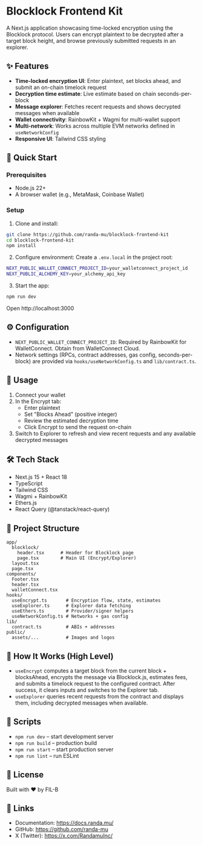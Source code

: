 # Blocklock Frontend Kit

A Next.js application showcasing time-locked encryption using the Blocklock protocol. Users can encrypt plaintext to be decrypted after a target block height, and browse previously submitted requests in an explorer.

## ✨ Features

- **Time-locked encryption UI**: Enter plaintext, set blocks ahead, and submit an on-chain timelock request
- **Decryption time estimate**: Live estimate based on chain seconds-per-block
- **Message explorer**: Fetches recent requests and shows decrypted messages when available
- **Wallet connectivity**: RainbowKit + Wagmi for multi-wallet support
- **Multi-network**: Works across multiple EVM networks defined in `useNetworkConfig`
- **Responsive UI**: Tailwind CSS styling

## 🚀 Quick Start

### Prerequisites

- Node.js 22+
- A browser wallet (e.g., MetaMask, Coinbase Wallet)

### Setup

1. Clone and install:
```bash
git clone https://github.com/randa-mu/blocklock-frontend-kit
cd blocklock-frontend-kit
npm install
```

2. Configure environment:
Create a `.env.local` in the project root:
```bash
NEXT_PUBLIC_WALLET_CONNECT_PROJECT_ID=your_walletconnect_project_id
NEXT_PUBLIC_ALCHEMY_KEY=your_alchemy_api_key
```

3. Start the app:
```bash
npm run dev
```

Open http://localhost:3000

## ⚙️ Configuration

- `NEXT_PUBLIC_WALLET_CONNECT_PROJECT_ID`: Required by RainbowKit for WalletConnect. Obtain from WalletConnect Cloud.
- Network settings (RPCs, contract addresses, gas config, seconds-per-block) are provided via `hooks/useNetworkConfig.ts` and `lib/contract.ts`.

## 🧭 Usage

1. Connect your wallet
2. In the Encrypt tab:
   - Enter plaintext
   - Set "Blocks Ahead" (positive integer)
   - Review the estimated decryption time
   - Click Encrypt to send the request on-chain
3. Switch to Explorer to refresh and view recent requests and any available decrypted messages

## 🛠 Tech Stack

- Next.js 15 + React 18
- TypeScript
- Tailwind CSS
- Wagmi + RainbowKit
- Ethers.js
- React Query (@tanstack/react-query)

## 📂 Project Structure

```
app/
  blocklock/
    header.tsx      # Header for Blocklock page
    page.tsx        # Main UI (Encrypt/Explorer)
  layout.tsx
  page.tsx
components/
  Footer.tsx
  header.tsx
  walletConnect.tsx
hooks/
  useEncrypt.ts       # Encryption flow, state, estimates
  useExplorer.ts      # Explorer data fetching
  useEthers.ts        # Provider/signer helpers
  useNetworkConfig.ts # Networks + gas config
lib/
  contract.ts         # ABIs + addresses
public/
  assets/...          # Images and logos
```

## 🔐 How It Works (High Level)

- `useEncrypt` computes a target block from the current block + blocksAhead, encrypts the message via Blocklock.js, estimates fees, and submits a timelock request to the configured contract. After success, it clears inputs and switches to the Explorer tab.
- `useExplorer` queries recent requests from the contract and displays them, including decrypted messages when available.

## 🧪 Scripts

- `npm run dev` – start development server
- `npm run build` – production build
- `npm run start` – start production server
- `npm run lint` – run ESLint

## 📜 License

Built with ❤️ by FIL-B

## 🔗 Links

- Documentation: https://docs.randa.mu/
- GitHub: https://github.com/randa-mu
- X (Twitter): https://x.com/RandamuInc/
